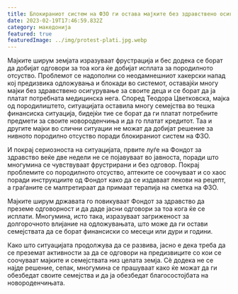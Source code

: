 ```yaml
---
title: Блокираниот систем на ФЗО ги остава мајките без здравствено осигурување за деца
date: 2023-02-19T17:46:59.832Z
category: македонија
featured: true
featuredImage: ../img/protest-plati.jpg.webp
---
```


Мајките ширум земјата изразуваат фрустрација и бес додека се борат да добијат одговори за тоа кога ќе добијат исплата за породилното отсуство. Проблемот се надополни со неодамнешниот хакерски напад кој предизвика одложувања и блокади во системот, оставајќи многу мајки без здравствено осигурување за своите деца и се борат да ја платат потребната медицинска нега.
Според Теодора Цветковска, мајка од породилиштето, ситуацијата оставила многу семејства во тешка финансиска ситуација, бидејќи тие се борат да ги платат потребните предмети за своите новороденчиња и да го платат кредитот. Таа и другите мајки во слични ситуации не можат да добијат решение за нивното породилно отсуство поради блокираниот систем на ФЗО.

И покрај сериозноста на ситуацијата, првите луѓе на Фондот за здравство веќе две недели не се појавуваат во јавноста, поради што многумина се чувствуваат фрустрирани и без одговор. Покрај проблемите со породилното отсуство, аптеките се соочуваат и со хаос поради инструкциите од Фондот како да се издаваат лекови на рецепт, а граѓаните се малтретираат да примаат терапија на сметка на ФЗО.

Мајките ширум државата го повикуваат Фондот за здравство да преземе одговорност и да даде јасни одговори за тоа кога ќе се исплати. Многумина, исто така, изразуваат загриженост за долгорочното влијание на одложувањата, што може да ги остави семејствата да се борат финансиски со месеци или дури и години.

Како што ситуацијата продолжува да се развива, јасно е дека треба да се преземат активности за да се одговори на предизвиците со кои се соочуваат мајките и семејствата низ целата земја. Сè додека не се најде решение, сепак, многумина се прашуваат како ќе можат да ги обезбедат своите семејства и да ја обезбедат благосостојбата на новороденчињата.
